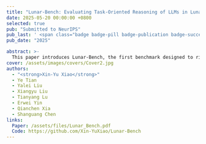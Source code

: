 ```yaml
---
title: "Lunar-Bench: Evaluating Task-Oriented Reasoning of LLMs in Lunar Exploration Scenarios"
date: 2025-05-20 00:00:00 +0800
selected: true
pub: "Submitted to NeurIPS"
pub_last: ' <span class="badge badge-pill badge-publication badge-success">Under Review</span>'
pub_date: "2025"

abstract: >-
  This paper introduces Lunar-Bench, the first benchmark designed to rigorously evaluate the reasoning and decision-making capabilities of large language models (LLMs) under the unique constraints of lunar exploration. Featuring 3,000 high-fidelity tasks across critical lunar operational domains, Lunar-Bench goes beyond accuracy metrics by proposing Environmental Scenario Indicators (ESI), which assess models' safety, efficiency, factual integrity, and alignment. Evaluations of 36 state-of-the-art LLMs reveal significant performance gaps compared to human experts, underscoring the urgent need for robust, domain-adapted solutions in mission-critical AI deployment.
cover: /assets/images/covers/Cover2.jpg
authors:
  - "<strong>Xin-Yu Xiao</strong>"
  - Ye Tian
  - Yalei Liu
  - Xiangyu Liu
  - Tianyang Lu
  - Erwei Yin
  - Qianchen Xia
  - Shanguang Chen 
links:
  Paper: /assets/files/Lunar_Bench.pdf
  Code: https://github.com/Xin-YuXiao/Lunar-Bench
---
```

